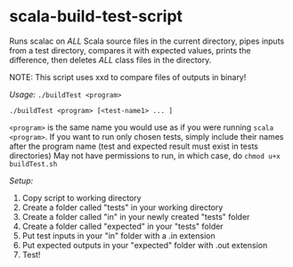 # scala-build-test-script
Runs scalac on *ALL* Scala source files in the current directory, pipes inputs from a test directory, compares it with expected values, prints the difference, then deletes *ALL* class files in the directory.

NOTE: This script uses xxd to compare files of outputs in binary!

*Usage:*
`./buildTest <program>`

`./buildTest <program> [<test-name1> ... ]`

  `<program>` is the same name you would use as if you were running `scala <program>`.
  If you want to run only chosen tests, simply include their names after the program name (test and expected result must exist in tests directories)
  May not have permissions to run, in which case, do `chmod u+x buildTest.sh`

*Setup:*
1. Copy script to working directory
2. Create a folder called "tests" in your working directory
3. Create a folder called "in" in your newly created "tests" folder
4. Create a folder called "expected" in your "tests" folder
5. Put test inputs in your "in" folder with a .in extension
6. Put expected outputs in your "expected" folder with .out extension
7. Test!

